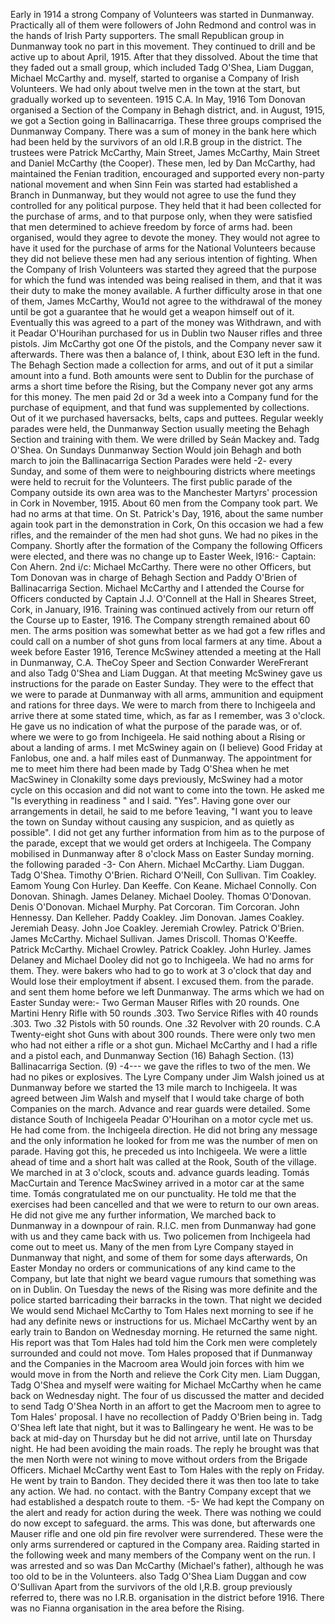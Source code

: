 Early in 1914 a strong Company of Volunteers was started in Dunmanway.
Practically all of them were followers of John Redmond and control was
in the hands of Irish Party supporters. The small Republican group in
Dunmanway took no part in this movement. They continued to drill and be
active up to about April, 1915. After that they dissolved. About the
time that they faded out a small group, which included Tadg O'Shea, Liam
Duggan, Michael McCarthy and. myself, started to organise a Company of
Irish Volunteers. We had only about twelve men in the town at the start,
but gradually worked up to seventeen. 1915 C.A. In May, 1916 Tom Donovan
organised a Section of the Company in Behagh district, and. in August,
1915, we got a Section going in Ballinacarriga. These three groups
comprised the Dunmanway Company. There was a sum of money in the bank
here which had been held by the survivors of an old I.R.B group in the
district. The trustees were Patrick McCarthy, Main Street, James
McCarthy, Main Street and Daniel McCarthy (the Cooper). These men, led
by Dan McCarthy, had maintained the Fenian tradition, encouraged and
supported every non-party national movement and when Sinn Fein was
started had established a Branch in Dunmanway, but they would not agree
to use the fund they controlled for any political purpose. They held
that it had been collected for the purchase of arms, and to that purpose
only, when they were satisfied that men determined to achieve freedom by
force of arms had. been organised, would they agree to devote the money.
They would not agree to have it used for the purchase of arms for the
National Volunteers because they did not believe these men had any
serious intention of fighting. When the Company of Irish Volunteers was
started they agreed that the purpose for which the fund was intended was
being realised in them, and that it was their duty to make the money
available. A further difficulty arose in that one of them, James
McCarthy, Wou1d not agree to the withdrawal of the money until be got a
guarantee that he would get a weapon himself out of it. Eventually this
was agreed to a part of the money was Withdrawn, and with it Peadar
O'Hourihan purchased for us in Dublin two Nauser rifles and three
pistols. Jim McCarthy got one Of the pistols, and the Company never saw
it afterwards. There was then a balance of, I think, about E3O left in
the fund. The Behagh Section made a collection for arms, and out of it
put a similar amount into a fund. Both amounts were sent to Dublin for
the purchase of arms a short time before the Rising, but the Company
never got any arms for this money. The men paid 2d or 3d a week into a
Company fund for the purchase of equipment, and that fund was
supplemented by collections. Out of it we purchased haversacks, belts,
caps and puttees. Regular weekly parades were held, the Dunmanway
Section usually meeting the Behagh Section and training with them. We
were drilled by Seán Mackey and. Tadg O'Shea. On Sundays Dunmanway
Section Would join Behagh and both march to join the Ballinacarriga
Section Parades were held -2- every Sunday, and some of them were to
neighbouring districts where meetings were held to recruit for the
Volunteers. The first public parade of the Company outside its own area
was to the Manchester Martyrs' procession in Cork in November, 1915.
About 60 men from the Company took part. We had no arms at that time. On
St. Patrick's Day, 1916, about the same number again took part in the
demonstration in Cork, On this occasion we had a few rifles, and the
remainder of the men had shot guns. We had no pikes in the Company.
Shortly after the formation of the Company the following Officers were
elected, and there was no change up to Easter Week, l916:- Captain: Con
Ahern. 2nd i/c: Michael McCarthy. There were no other Officers, but Tom
Donovan was in charge of Behagh Section and Paddy O'Brien of
Ballinacarriga Section. Michael McCarthy and I attended the Course for
Officers conducted by Captain J.J. O'Connell at the Hall in Sheares
Street, Cork, in January, l916. Training was continued actively from our
return off the Course up to Easter, 1916. The Company strength remained
about 60 men. The arms position was somewhat better as we had got a few
rifles and could call on a number of shot guns from local farmers at any
time. About a week before Easter 1916, Terence McSwiney attended a
meeting at the Hall in Dunmanway, C.A. TheCoy Speer and Section
Conwarder WereFrerant and also Tadg 0'Shea and Liam Duggan. At that
meeting McSwiney gave us instructions for the parade on Easter Sunday.
They were to the effect that we were to parade at Dunmanway with all
arms, ammunition and equipment and rations for three days. We were to
march from there to Inchigeela and arrive there at some stated time,
which, as far as I remember, was 3 o'clock. He gave us no indication of
what the purpose of the parade was, or of. where we were to go from
Inchigeela. He said nothing about a Rising or about a landing of arms. I
met McSwiney again on (I believe) Good Friday at Fanlobus, one and. a
half miles east of Dunmanway. The appointment for me to meet him there
had been made by Tadg O'Shea when he met MacSwiney in Clonakilty some
days previously, McSwiney had a motor cycle on this occasion and did not
want to come into the town. He asked me "Is everything in readiness "
and I said. "Yes". Having gone over our arrangements in detail, he said
to me before 1eaving, "I want you to leave the town on Sunday without
causing any suspicion, and as quietly as possible". I did not get any
further information from him as to the purpose of the parade, except
that we would get orders at Inchigeela. The Company mobilised in
Dunmanway after 8 o'clock Mass on Easter Sunday morning. the following
paraded -3- Con Ahern. Michael McCarthy. Liam Duggan. Tadg O\'Shea.
Timothy O\'Brien. Richard O\'Neill, Con Sullivan. Tim Coakley. Eamom
Young Con Hurley. Dan Keeffe. Con Keane. Michael Connolly. Con Donovan.
Shinagh. James Delaney. Michael Dooley. Thomas O\'Donovan. Denis
O\'Donovan. Michael Murphy. Pat Corcoran. Tim Corcoran. John Hennessy.
Dan Kelleher. Paddy Coakley. Jim Donovan. James Coakley. Jeremiah Deasy.
John Joe Coakley. Jeremiah Crowley. Patrick O\'Brien. James McCarthy.
Michael Sullivan. James Driscoll. Thomas O\'Keeffe. Patrick McCarthy.
Michael Crowley. Patrick Coakley. John Hurley. James Delaney and Michael
Dooley did not go to Inchigeela. We had no arms for them. They. were
bakers who had to go to work at 3 o\'clock that day and Would lose their
employtment if absent. I excused them. from the parade. and sent them
home before we left Dunmanway. The arms which we had on Easter Sunday
were:- Two German Mauser Rifles with 20 rounds. One Martini Henry Rifle
with 50 rounds .303. Two Service Rifles with 40 rounds .303. Two .32
Pistols with 50 rounds. One .32 Revolver with 20 rounds. C.A
Twenty-eight shot Guns with about 300 rounds. There were only two men
who had not either a rifle or a shot gun. Michael McCarthy and I had a
rifle and a pistol each, and Dunmanway Section (16) Bahagh Section. (13)
Ballinacarriga Section. (9) -4--- we gave the rifles to two of the men.
We had no pikes or explosives. The Lyre Company under Jim Walsh joined
us at Dunmanway before we started the 13 mile march to Inchigeela. It
was agreed between Jim Walsh and myself that I would take charge of both
Companies on the march. Advance and rear guards were detailed. Some
distance South of Inchigeela Peadar O'Hourihan on a motor cycle met us.
He had come from. the Inchigeela direction. He did not bring any message
and the only information he looked for from me was the number of men on
parade. Having got this, he preceded us into Inchigeela. We were a
little ahead of time and a short halt was called at the Rook, South of
the village. We marched in at 3 o'clock, scouts and. advance guards
leading. Tomás MacCurtain and Terence MacSwiney arrived in a motor car
at the same time. Tomás congratulated me on our punctuality. He told me
that the exercises had been cancelled and that we were to return to our
own areas. He did not give me any further information, We marched back
to Dunmanway in a downpour of rain. R.I.C. men from Dunmanway had gone
with us and they came back with us. Two policemen from Inchigeela had
come out to meet us. Many of the men from Lyre Company stayed in
Dunmanway that night, and some of them for some days afterwards, On
Easter Monday no orders or communications of any kind came to the
Company, but late that night we beard vague rumours that something was
on in Dublin. On Tuesday the news of the Rising was more definite and
the police started barricading their barracks in the town. That night we
decided We would send Michael McCarthy to Tom Hales next morning to see
if he had any definite news or instructions for us. Michael McCarthy
went by an early train to Bandon on Wednesday morning. He returned the
same night. His report was that Tom Hales had told him the Cork men were
completely surrounded and could not move. Tom Hales proposed that if
Dunmanway and the Companies in the Macroom area Would join forces with
him we would move in from the North and relieve the Cork City men. Liam
Duggan, Tadg O'Shea and myself were waiting for Michael McCarthy when he
came back on Wednesday night. The four of us discussed the matter and
decided to send Tadg O'Shea North in an affort to get the Macroom men to
agree to Tom Hales' proposal. I have no recollection of Paddy O'Brien
being in. Tadg O'Shea left late that night, but it was to Ballingeary he
went. He was to be back at mid-day on Thursday but he did not arrive,
until late on Thursday night. He had been avoiding the main roads. The
reply he brought was that the men North were not wining to move without
orders from the Brigade Officers. Michael McCarthy went East to Tom
Hales with the reply on Friday. He went by train to Bandon. They decided
there it was then too late to take any action. We had. no contact. with
the Bantry Company except that we had established a despatch route to
them. -5- We had kept the Company on the alert and ready for action
during the week. There was nothing we could do now except to safeguard.
the arms. This was done, but afterwards one Mauser rifle and one old pin
fire revolver were surrendered. These were the only arms surrendered or
captured in the Company area. Raiding started in the following week and
many members of the Company went on the run. I was arrested and so was
Dan McCarthy (Michael\'s father), although he was too old to be in the
Volunteers. also Tadg O\'Shea Liam Duggan and cow O\'Sullivan Apart from
the survivors of the old I,R.B. group previously referred to, there was
no I.R.B. organisation in the district before 1916. There was no Fianna
organisation in the area before the Rising.
